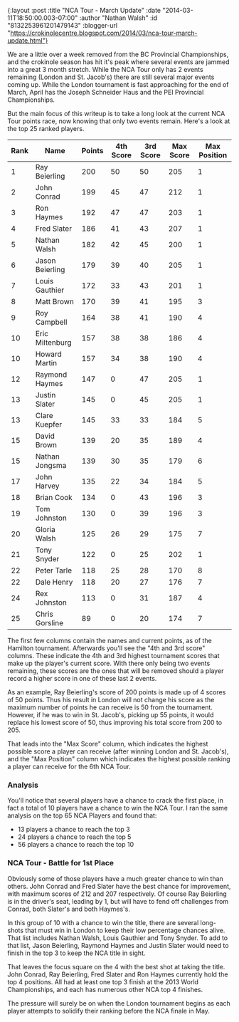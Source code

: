 {:layout :post
 :title "NCA Tour - March Update"
 :date "2014-03-11T18:50:00.003-07:00"
 :author "Nathan Walsh"
 :id "8132253961201479143"
 :blogger-url "https://crokinolecentre.blogspot.com/2014/03/nca-tour-march-update.html"}

We are a little over a week removed from the BC Provincial Championships, and the crokinole season has hit it's peak where several events are jammed into a great 3 month stretch. While the NCA Tour only has 2 events remaining (London and St. Jacob's) there are still several major events coming up. While the London tournament is fast approaching for the end of March, April has the Joseph Schneider Haus and the PEI Provincial Championships.

But the main focus of this writeup is to take a long look at the current NCA Tour points race, now knowing that only two events remain. Here's a look at the top 25 ranked players.

<div class="table-wrapper">
<table>
	<thead>
		<tr>
			<th>Rank</th>
			<th>Name</th>
			<th>Points</th>
			<th>4th Score</th>
			<th>3rd Score</th>
			<th>Max Score</th>
			<th>Max Position</th>
		</tr>
	</thead>
	<tbody>
		<tr>
			<td>1</td>
			<td>Ray Beierling</td>
			<td>200</td>
			<td>50</td>
			<td>50</td>
			<td>205</td>
			<td>1</td>
		</tr>
		<tr>
			<td>2</td>
			<td>John Conrad</td>
			<td>199</td>
			<td>45</td>
			<td>47</td>
			<td>212</td>
			<td>1</td>
		</tr>
		<tr>
			<td>3</td>
			<td>Ron Haymes</td>
			<td>192</td>
			<td>47</td>
			<td>47</td>
			<td>203</td>
			<td>1</td>
		</tr>
		<tr>
			<td>4</td>
			<td>Fred Slater</td>
			<td>186</td>
			<td>41</td>
			<td>43</td>
			<td>207</td>
			<td>1</td>
		</tr>
		<tr>
			<td>5</td>
			<td>Nathan Walsh</td>
			<td>182</td>
			<td>42</td>
			<td>45</td>
			<td>200</td>
			<td>1</td>
		</tr>
		<tr>
			<td>6</td>
			<td>Jason Beierling</td>
			<td>179</td>
			<td>39</td>
			<td>40</td>
			<td>205</td>
			<td>1</td>
		</tr>
		<tr>
			<td>7</td>
			<td>Louis Gauthier</td>
			<td>172</td>
			<td>33</td>
			<td>43</td>
			<td>201</td>
			<td>1</td>
		</tr>
		<tr>
			<td>8</td>
			<td>Matt Brown</td>
			<td>170</td>
			<td>39</td>
			<td>41</td>
			<td>195</td>
			<td>3</td>
		</tr>
		<tr>
			<td>9</td>
			<td>Roy Campbell</td>
			<td>164</td>
			<td>38</td>
			<td>41</td>
			<td>190</td>
			<td>4</td>
		</tr>
		<tr>
			<td>10</td>
			<td>Eric Miltenburg</td>
			<td>157</td>
			<td>38</td>
			<td>38</td>
			<td>186</td>
			<td>4</td>
		</tr>
		<tr>
			<td>10</td>
			<td>Howard Martin</td>
			<td>157</td>
			<td>34</td>
			<td>38</td>
			<td>190</td>
			<td>4</td>
		</tr>
		<tr>
			<td>12</td>
			<td>Raymond Haymes</td>
			<td>147</td>
			<td>0</td>
			<td>47</td>
			<td>205</td>
			<td>1</td>
		</tr>
		<tr>
			<td>13</td>
			<td>Justin Slater</td>
			<td>145</td>
			<td>0</td>
			<td>45</td>
			<td>205</td>
			<td>1</td>
		</tr>
		<tr>
			<td>13</td>
			<td>Clare Kuepfer</td>
			<td>145</td>
			<td>33</td>
			<td>33</td>
			<td>184</td>
			<td>5</td>
		</tr>
		<tr>
			<td>15</td>
			<td>David Brown</td>
			<td>139</td>
			<td>20</td>
			<td>35</td>
			<td>189</td>
			<td>4</td>
		</tr>
		<tr>
			<td>15</td>
			<td>Nathan Jongsma</td>
			<td>139</td>
			<td>30</td>
			<td>35</td>
			<td>179</td>
			<td>6</td>
		</tr>
		<tr>
			<td>17</td>
			<td>John Harvey</td>
			<td>135</td>
			<td>22</td>
			<td>34</td>
			<td>184</td>
			<td>5</td>
		</tr>
		<tr>
			<td>18</td>
			<td>Brian Cook</td>
			<td>134</td>
			<td>0</td>
			<td>43</td>
			<td>196</td>
			<td>3</td>
		</tr>
		<tr>
			<td>19</td>
			<td>Tom Johnston</td>
			<td>130</td>
			<td>0</td>
			<td>39</td>
			<td>196</td>
			<td>3</td>
		</tr>
		<tr>
			<td>20</td>
			<td>Gloria Walsh</td>
			<td>125</td>
			<td>26</td>
			<td>29</td>
			<td>175</td>
			<td>7</td>
		</tr>
		<tr>
			<td>21</td>
			<td>Tony Snyder</td>
			<td>122</td>
			<td>0</td>
			<td>25</td>
			<td>202</td>
			<td>1</td>
		</tr>
		<tr>
			<td>22</td>
			<td>Peter Tarle</td>
			<td>118</td>
			<td>25</td>
			<td>28</td>
			<td>170</td>
			<td>8</td>
		</tr>
		<tr>
			<td>22</td>
			<td>Dale Henry</td>
			<td>118</td>
			<td>20</td>
			<td>27</td>
			<td>176</td>
			<td>7</td>
		</tr>
		<tr>
			<td>24</td>
			<td>Rex Johnston</td>
			<td>113</td>
			<td>0</td>
			<td>31</td>
			<td>187</td>
			<td>4</td>
		</tr>
		<tr>
			<td>25</td>
			<td>Chris Gorsline</td>
			<td>89</td>
			<td>0</td>
			<td>20</td>
			<td>174</td>
			<td>7</td>
		</tr>
	</tbody>
</table>
</div>

The first few columns contain the names and current points, as of the Hamilton tournament. Afterwards you'll see the "4th and 3rd score" columns. These indicate the 4th and 3rd highest tournament scores that make up the player's current score. With there only being two events remaining, these scores are the ones that will be removed should a player record a higher score in one of these last 2 events.

As an example, Ray Beierling's score of 200 points is made up of 4 scores of 50 points. Thus his result in London will not change his score as the maximum number of points he can receive is 50 from the tournament. However, if he was to win in St. Jacob's, picking up 55 points, it would replace his lowest score of 50, thus improving his total score from 200 to 205.

That leads into the "Max Score" column, which indicates the highest possible score a player can receive (after winning London and St. Jacob's), and the "Max Position" column which indicates the highest possible ranking a player can receive for the 6th NCA Tour.

### Analysis

You'll notice that several players have a chance to crack the first place, in fact a total of 10 players have a chance to win the NCA Tour. I ran the same analysis on the top 65 NCA Players and found that:

- 13 players a chance to reach the top 3
- 24 players a chance to reach the top 5
- 56 players a chance to reach the top 10

### NCA Tour - Battle for 1st Place

Obviously some of those players have a much greater chance to win than others. John Conrad and Fred Slater have the best chance for improvement, with maximum scores of 212 and 207 respectively. Of course Ray Beierling is in the driver's seat, leading by 1, but will have to fend off challenges from Conrad, both Slater's and both Haymes's. 

In this group of 10 with a chance to win the title, there are several long-shots that must win in London to keep their low percentage chances alive. That list includes Nathan Walsh, Louis Gauthier and Tony Snyder. To add to that list, Jason Beierling, Raymond Haymes and Justin Slater would need to finish in the top 3 to keep the NCA title in sight.

That leaves the focus square on the 4 with the best shot at taking the title.
John Conrad, Ray Beierling, Fred Slater and Ron Haymes currently hold the top 4 positions. All had at least one top 3 finish at the 2013 World Championships, and each has numerous other NCA top 4 finishes.

The pressure will surely be on when the London tournament begins as each player attempts to solidify their ranking before the NCA finale in May.
